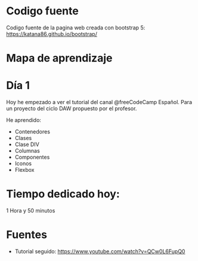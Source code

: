 # Codigo fuente
Codigo fuente de la pagina web creada con bootstrap 5: https://katana86.github.io/bootstrap/

# Mapa de aprendizaje

# Día 1

Hoy he empezado a ver el tutorial del canal @freeCodeCamp Español. Para un proyecto del ciclo DAW propuesto por el profesor.

He aprendido:
- Contenedores
- Clases
- Clase DIV
- Columnas
- Componentes
- Iconos
- Flexbox

# Tiempo dedicado hoy:

1 Hora y 50 minutos

# Fuentes
  - Tutorial seguido:
  https://www.youtube.com/watch?v=QCw0L6FupQ0
